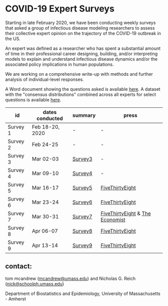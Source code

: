 # COVID-19 Expert Surveys

Starting in late February 2020, we have been conducting weekly surveys that asked a group of infectious disease modeling researchers to assess their collective expert opinion on the trajectory of the COVID-19 outbreak in the US.

An expert was defined as a researcher who has spent a substantial amount of time in their professional career designing, building, and/or interpreting models to explain and understand infectious disease dynamics and/or the associated policy implications in human populations. 

We are working on a comprehensive write-up with methods and further analysis of individual-level responses.

A Word document showing the questions asked is available [here](listOfQuestions/ListOfQuestions.docx). A dataset with the "consensus distributions" combined across all experts for select questions is available [here](database/consensusForecastsDB).

 id | dates conducted | summary | press
-- | -- | --| ---
Survey 1 | Feb 18-20, 2020  | - |  -
Survey 2 | Feb 24-25  | - | -
Survey 3 | Mar 02-03  | [Survey3](https://works.bepress.com/nicholas_reich/14/) | -
Survey 4 | Mar 09-10  | [Survey4](https://works.bepress.com/mcandrew/1/) | -
Survey 5 | Mar 16-17 | [Survey5](https://works.bepress.com/mcandrew/2/) | [FiveThirtyEight](https://fivethirtyeight.com/features/infectious-disease-experts-dont-know-how-bad-the-coronavirus-is-going-to-get-either/)
Survey 6 | Mar 23-24 | [Survey6](https://works.bepress.com/mcandrew/3/) | [FiveThirtyEight](https://fivethirtyeight.com/features/experts-say-the-coronavirus-outlook-has-worsened-but-the-trajectory-is-still-unclear/)
Survey 7 | Mar 30-31 | [Survey7](https://works.bepress.com/mcandrew/4/) | [FiveThirtyEight](https://fivethirtyeight.com/features/best-case-and-worst-case-coronavirus-forecasts-are-very-far-apart/) & [The Economist](https://www.economist.com/briefing/2020/04/03/the-hard-choices-covid-policymakers-face)
Survey 8 | Apr 06-07 | [Survey8](https://works.bepress.com/mcandrew/5/) | [FiveThirtyEight](https://fivethirtyeight.com/features/experts-think-were-flattening-the-coronavirus-curve-but-hospitalizations-havent-peaked-yet/)
Survey 9 | Apr 13-14 | [Survey9](https://works.bepress.com/mcandrew/6/) | [FiveThirtyEight](https://fivethirtyeight.com/features/experts-think-the-u-s-covid-19-death-toll-will-hit-50000-by-the-end-of-april/)

## contact:
tom mcandrew (mcandrew@umass.edu) and Nicholas G. Reich (nick@schoolph.umass.edu)

Department of Biostatistics and Epidemiology, University of Massachusetts - Amherst
